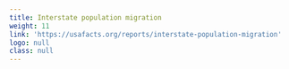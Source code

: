 ```yaml
---
title: Interstate population migration
weight: 11
link: 'https://usafacts.org/reports/interstate-population-migration'
logo: null
class: null
---
```


